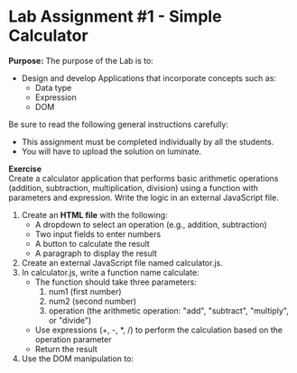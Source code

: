 # Lab Assignment #1 - Simple Calculator

**Purpose:** The purpose of the Lab is to:
  - Design and develop Applications that incorporate concepts such as:
      - Data type
      - Expression
      - DOM

Be sure to read the following general instructions carefully:
  - This assignment must be completed individually by all the students.
  - You will have to upload the solution on luminate.

**Exercise**<br>
Create a calculator application that performs basic arithmetic operations (addition, subtraction, multiplication, division) using a function with parameters and expression. Write the logic in an external JavaScript file.
1. Create an **HTML file** with the following:
   - A dropdown to select an operation (e.g., addition, subtraction)
   - Two input fields to enter numbers
   - A button to calculate the result
   - A paragraph to display the result
2. Create an external JavaScript file named calculator.js.
3. In calculator.js, write a function name calculate:
   - The function should take three parameters:
       1. num1 (first number)
       2. num2 (second number)
       3. operation (the arithmetic operation: "add", "subtract", "multiply", or "divide")
   - Use expressions (+, -, *, /) to perform the calculation based on the operation parameter
   - Return the result
4. Use the DOM manipulation to:
   
